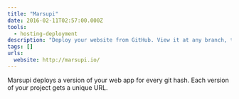 ```yaml
---
title: "Marsupi"
date: 2016-02-11T02:57:00.000Z
tools:
  - hosting-deployment
description: "Deploy your website from GitHub. View it at any branch, tag, or commit."
tags: []
urls:
  website: http://marsupi.io/
---
```

Marsupi deploys a version of your web app for every git hash.
Each version of your project gets a unique URL.

